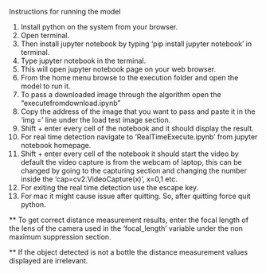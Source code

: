 Instructions for running the model



1.	Install python on the system from your browser.
2.	Open terminal.
3.	Then install jupyter notebook by typing ‘pip install jupyter notebook’ in terminal.
4.	Type jupyter notebook in the terminal.
5.	This will open jupyter notebook page on your web browser.
6.	From the home menu browse to the execution folder and open the model to run it.
7.	To pass a downloaded image through the algorithm open the “executefromdownload.ipynb”
8.	Copy the address of the image that you want to pass and paste it in the ‘img =’ line under the load test image section.
9.	Shift + enter every cell of the notebook and it should display the result.
10.	For real time detection navigate to ‘RealTimeExecute.ipynb’ from jupyter notebook homepage.
11.	Shift + enter every cell of the notebook it should start the video by default the video capture is from the webcam of laptop, this can be changed by going to the capturing section and changing the number inside the ‘cap=cv2.VideoCapture(x)’, x=0,1 etc.
12.	For exiting the real time detection use the escape key.
13.	For mac it might cause issue after quitting. So, after quitting force quit python.


** To get correct distance measurement results, enter the focal length of the lens of the camera used in the ‘focal_length’ variable under the non maximum suppression section.

** If the object detected is not a bottle the distance measurement values displayed are irrelevant.
